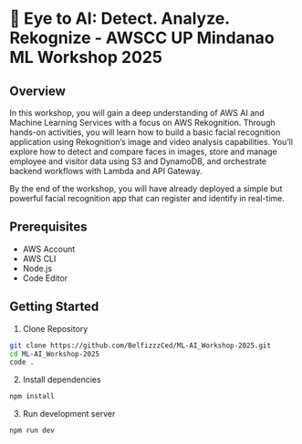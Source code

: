 # 🤖 Eye to AI: Detect. Analyze. Rekognize - AWSCC UP Mindanao ML Workshop 2025

## Overview

In this workshop, you will gain a deep understanding of AWS AI and Machine Learning Services with a focus on AWS Rekognition. Through hands-on activities, you will learn how to build a basic facial recognition application using Rekognition’s image and video analysis capabilities. You’ll explore how to detect and compare faces in images, store and manage employee and visitor data using S3 and DynamoDB, and orchestrate backend workflows with Lambda and API Gateway. 

By the end of the workshop, you will have already deployed a simple but powerful facial recognition app that can register and identify in real-time. 

## Prerequisites

- AWS Account 
- AWS CLI 
- Node.js 
- Code Editor

## Getting Started

1. Clone Repository
```bash
git clone https://github.com/BelfizzzCed/ML-AI_Workshop-2025.git
cd ML-AI_Workshop-2025
code .
```
2. Install dependencies
```bash
npm install
```
3. Run development server
```bash
npm run dev
```



